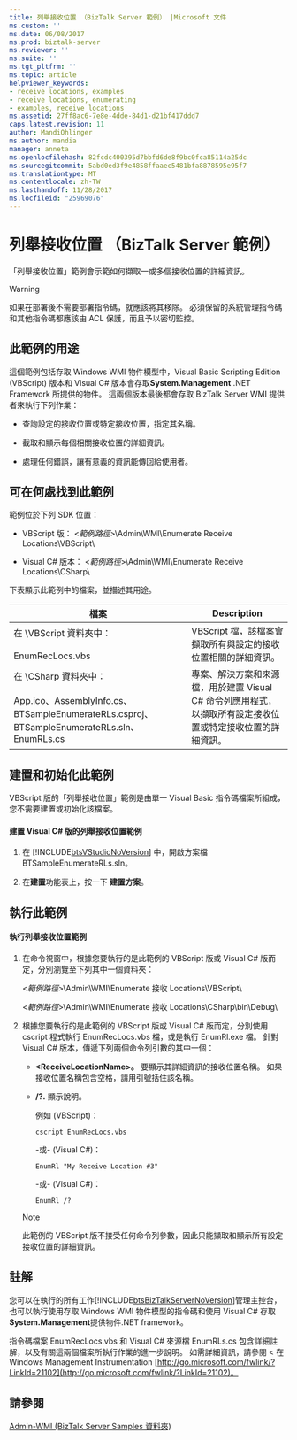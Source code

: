 ```yaml
---
title: 列舉接收位置 （BizTalk Server 範例） |Microsoft 文件
ms.custom: ''
ms.date: 06/08/2017
ms.prod: biztalk-server
ms.reviewer: ''
ms.suite: ''
ms.tgt_pltfrm: ''
ms.topic: article
helpviewer_keywords:
- receive locations, examples
- receive locations, enumerating
- examples, receive locations
ms.assetid: 27ff8ac6-7e8e-4dde-84d1-d21bf417ddd7
caps.latest.revision: 11
author: MandiOhlinger
ms.author: mandia
manager: anneta
ms.openlocfilehash: 82fcdc400395d7bbfd6de8f9bc0fca85114a25dc
ms.sourcegitcommit: 5abd0ed3f9e4858ffaaec5481bfa8878595e95f7
ms.translationtype: MT
ms.contentlocale: zh-TW
ms.lasthandoff: 11/28/2017
ms.locfileid: "25969076"
---
```

# <a name="enumerate-receive-locations-biztalk-server-sample"></a>列舉接收位置 （BizTalk Server 範例）
「列舉接收位置」範例會示範如何擷取一或多個接收位置的詳細資訊。  
  
> [!WARNING]
>  如果在部署後不需要部署指令碼，就應該將其移除。 必須保留的系統管理指令碼和其他指令碼都應該由 ACL 保護，而且予以密切監控。  
  
## <a name="what-this-sample-does"></a>此範例的用途  
 這個範例包括存取 Windows WMI 物件模型中，Visual Basic Scripting Edition (VBScript) 版本和 Visual C# 版本會存取**System.Management** .NET Framework 所提供的物件。 這兩個版本最後都會存取 BizTalk Server WMI 提供者來執行下列作業：  
  
-   查詢設定的接收位置或特定接收位置，指定其名稱。  
  
-   截取和顯示每個相關接收位置的詳細資訊。  
  
-   處理任何錯誤，讓有意義的資訊能傳回給使用者。  
  
## <a name="where-to-find-this-sample"></a>可在何處找到此範例  
 範例位於下列 SDK 位置：  
  
-   VBScript 版： \<*範例路徑*\>\Admin\WMI\Enumerate Receive Locations\VBScript\  
  
-   Visual C# 版本： \<*範例路徑*\>\Admin\WMI\Enumerate Receive Locations\CSharp\  
  
 下表顯示此範例中的檔案，並描述其用途。  
  
|檔案|Description|  
|---------------|-----------------|  
|在 \VBScript 資料夾中：<br /><br /> EnumRecLocs.vbs|VBScript 檔，該檔案會擷取所有與設定的接收位置相關的詳細資訊。|  
|在 \CSharp 資料夾中：<br /><br /> App.ico、AssemblyInfo.cs、BTSampleEnumerateRLs.csproj、BTSampleEnumerateRLs.sln、EnumRLs.cs|專案、解決方案和來源檔，用於建置 Visual C# 命令列應用程式，以擷取所有設定接收位置或特定接收位置的詳細資訊。|  
  
## <a name="building-and-initializing-this-sample"></a>建置和初始化此範例  
 VBScript 版的「列舉接收位置」範例是由單一 Visual Basic 指令碼檔案所組成，您不需要建置或初始化該檔案。  
  
#### <a name="to-build-the-visual-c-version-of-the-enumerate-receive-locations-sample"></a>建置 Visual C# 版的列舉接收位置範例  
  
1.  在 [!INCLUDE[btsVStudioNoVersion](../includes/btsvstudionoversion-md.md)] 中，開啟方案檔 BTSampleEnumerateRLs.sln。  
  
2.  在**建置**功能表上，按一下 **建置方案**。  
  
## <a name="running-this-sample"></a>執行此範例  
  
#### <a name="to-run-the-enumerate-receive-locations-sample"></a>執行列舉接收位置範例  
  
1.  在命令視窗中，根據您要執行的是此範例的 VBScript 版或 Visual C# 版而定，分別瀏覽至下列其中一個資料夾：  
  
     \<*範例路徑*\>\Admin\WMI\Enumerate 接收 Locations\VBScript\  
  
     \<*範例路徑*\>\Admin\WMI\Enumerate 接收 Locations\CSharp\bin\Debug\  
  
2.  根據您要執行的是此範例的 VBScript 版或 Visual C# 版而定，分別使用 cscript 程式執行 EnumRecLocs.vbs 檔，或是執行 EnumRl.exe 檔。 針對 Visual C# 版本，傳遞下列兩個命令列引數的其中一個：  
  
    -   **\<ReceiveLocationName\>。** 要顯示其詳細資訊的接收位置名稱。 如果接收位置名稱包含空格，請用引號括住該名稱。  
  
    -   **/?.** 顯示說明。  
  
         例如 (VBScript)：  
  
        ```  
        cscript EnumRecLocs.vbs  
        ```  
  
         -或- (Visual C#)：  
  
        ```  
        EnumRl "My Receive Location #3"  
        ```  
  
         -或- (Visual C#)：  
  
        ```  
        EnumRl /?  
        ```  
  
    > [!NOTE]
    >  此範例的 VBScript 版不接受任何命令列參數，因此只能擷取和顯示所有設定接收位置的詳細資訊。  
  
## <a name="comments"></a>註解  
 您可以在執行的所有工作[!INCLUDE[btsBizTalkServerNoVersion](../includes/btsbiztalkservernoversion-md.md)]管理主控台，也可以執行使用存取 Windows WMI 物件模型的指令碼和使用 Visual C# 存取**System.Management**提供物件.NET framework。  
  
 指令碼檔案 EnumRecLocs.vbs 和 Visual C# 來源檔 EnumRLs.cs 包含詳細註解，以及有關這兩個檔案所執行作業的進一步說明。 如需詳細資訊，請參閱 < 在 Windows Management Instrumentation [http://go.microsoft.com/fwlink/?LinkId=21102](http://go.microsoft.com/fwlink/?LinkId=21102)。  
  
## <a name="see-also"></a>請參閱  
 [Admin-WMI (BizTalk Server Samples 資料夾)](../core/admin-wmi-biztalk-server-samples-folder.md)
